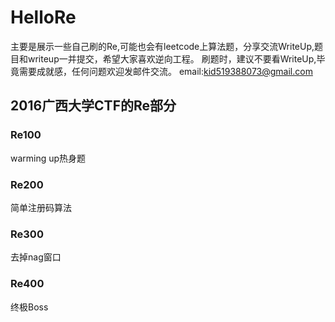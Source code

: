 # HelloRe
主要是展示一些自己刷的Re,可能也会有leetcode上算法题，分享交流WriteUp,题目和writeup一并提交，希望大家喜欢逆向工程。
刷题时，建议不要看WriteUp,毕竟需要成就感，任何问题欢迎发邮件交流。
email:kid519388073@gmail.com

## 2016广西大学CTF的Re部分
### Re100
warming up热身题
### Re200
简单注册码算法
### Re300
去掉nag窗口
### Re400
终极Boss
